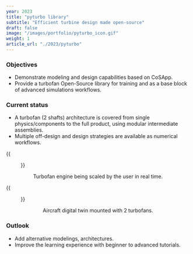 ```yaml
---
year: 2023
title: "pyturbo library"
subtitle: "Efficient turbine design made open-source"
draft: false
image: "/images/portfolio/pyturbo_icon.gif"
weight: 1
article_url: "./2023/pyturbo"
---
```


### Objectives

- Demonstrate modeling and design capabilities based on CoSApp.
- Provide a turbofan Open-Source library for training and as a base block of advanced simulations workflows.


### Current status

- A turbofan (2 shafts) architecture is covered from single physics/components to the full product, using modular intermediate assemblies.
- Multiple off-design and design strategies are available as numerical workflows.

<div class='row'>
<div class='col-lg-5 col-md-5 col-12' text-align='center'>
    <div class='imgbox'>
        {{<figure src=pyturbo_icon.gif width="100%" class="center-fit">}}
    </div>
    <center><p> Turbofan engine being scaled by the user in real time.</p></center>
</div>
<div class='col-lg-7 col-md-7 col-12' text-align='center'>
    <div class='imgbox'>
        {{<figure src=pyturbo_aircraft.png width="100%">}}
    </div>
    <center><p> Aircraft digital twin mounted with 2 turbofans.</p></center>
</div>
</div>
</div>

### Outlook

- Add alternative modelings, architectures.
- Improve the learning experience with beginner to advanced tutorials.